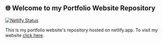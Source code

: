 ## 🌐 Welcome to my Portfolio Website Repository
[![Netlify Status](https://api.netlify.com/api/v1/badges/283a6260-c648-4ef0-9922-f17ee12f86f5/deploy-status)](https://shubhadeepmandal394.netlify.app/)

This is my portfolio website's repository hosted on netlify.app. To visit my website [click here](https://shubhadeepmandal394.netlify.app/).
